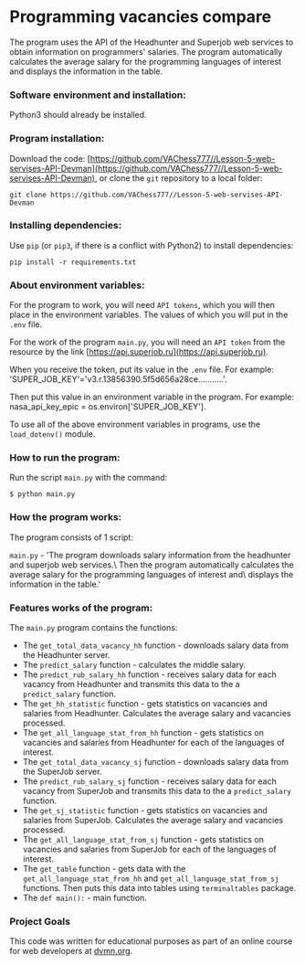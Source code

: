 # Programming vacancies compare

The program uses the API of the Headhunter and Superjob web services to obtain information on programmers' salaries.
The program automatically calculates the average salary for the programming languages of interest and displays the information in the table.

### Software environment and installation:

Python3 should already be installed.

### Program installation:

Download the code: [https://github.com/VAChess777//Lesson-5-web-servises-API-Devman](https://github.com/VAChess777//Lesson-5-web-servises-API-Devman), or clone the `git` repository to a local folder:
```
git clone https://github.com/VAChess777//Lesson-5-web-servises-API-Devman
```

### Installing dependencies:
 
Use `pip` (or `pip3`, if there is a conflict with Python2) to install dependencies:
```bach
pip install -r requirements.txt
```

### About environment variables:

For the program to work, you will need `API tokens`, which you will then place in the 
environment variables.  The values of which you will put in the `.env` file.

For the work of the program `main.py`, you will need an `API token` from the resource
by the link [https://api.superjob.ru](https://api.superjob.ru). 

When you receive the token, put its value in the `.env` file.
For example: 'SUPER_JOB_KEY'='v3.r.13856390.5f5d656a28ce...........'.

Then put this value in an environment variable in the program.
For example: nasa_api_key_epic = os.environ['SUPER_JOB_KEY'].

To use all of the above environment variables in programs, use the `load_dotenv()` module.

### How to run the program:

Run the script ```main.py``` with the command:
```bach
$ python main.py
```

### How the program works:

The program consists of 1 script:

```main.py``` - 'The program downloads salary information from the headhunter and superjob web services.\ 
				Then the program automatically calculates the average salary for the programming languages of interest and\ 
				displays the information in the table.'

            
### Features works of the program:

The `main.py` program contains the functions:

* The `get_total_data_vacancy_hh` function - downloads salary data from the Headhunter server.
* The `predict_salary` function - calculates the middle salary.
* The `predict_rub_salary_hh` function - receives salary data for each vacancy from Headhunter and transmits this data to the a `predict_salary` function.
* The `get_hh_statistic` function - gets statistics on vacancies and salaries from Headhunter. Calculates the average salary and vacancies processed.
* The `get_all_language_stat_from_hh` function - gets statistics on vacancies and salaries from Headhunter for each of the languages of interest.
* The `get_total_data_vacancy_sj` function - downloads salary data from the SuperJob server.
* The `predict_rub_salary_sj` function - receives salary data for each vacancy from SuperJob and transmits this data to the a `predict_salary` function.
* The `get_sj_statistic` function - gets statistics on vacancies and salaries from SuperJob. Calculates the average salary and vacancies processed.
* The `get_all_language_stat_from_sj` function - gets statistics on vacancies and salaries from SuperJob for each of the languages of interest.
* The `get_table` function - gets data with the `get_all_language_stat_from_hh` and `get_all_language_stat_from_sj` functions. Then puts this data into tables using `terminaltables` package.
* The `def main():` - main function. 

### Project Goals

This code was written for educational purposes as part of an online course for web developers at [dvmn.org](https://dvmn.org/).